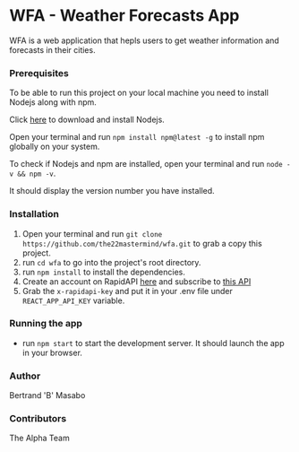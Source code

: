 # WFA - Weather Forecasts App

WFA is a web application that hepls users to get weather information and forecasts in their cities.

### Prerequisites
To be able to run this project on your local machine you need to install Nodejs along with npm.

Click [here](https://nodejs.org/en/download/) to download and install Nodejs.

Open your terminal and run `npm install npm@latest -g` to install npm globally on your system.

To check if Nodejs and npm are installed, open your terminal and run `node -v && npm -v`.

It should display the version number you have installed. 

### Installation
1. Open your terminal and run `git clone https://github.com/the22mastermind/wfa.git` to grab a copy this project.
2. run `cd wfa` to go into the project's root directory.
3. run `npm install` to install the dependencies.
4. Create an account on RapidAPI [here](https://rapidapi.com/community/api/open-weather-map) and subscribe to [this API](https://rapidapi.com/community/api/open-weather-map)
5. Grab the `x-rapidapi-key` and put it in your .env file under `REACT_APP_API_KEY` variable.

### Running the app
* run `npm start` to start the development server. It should launch the app in your browser.

### Author
Bertrand 'B' Masabo

### Contributors
The Alpha Team
